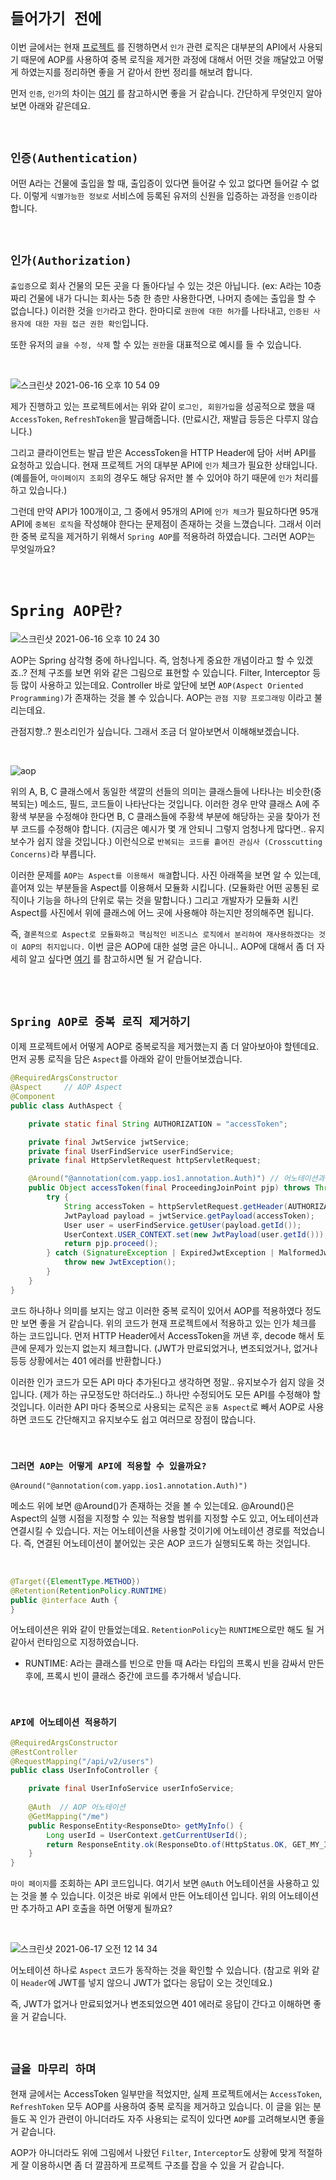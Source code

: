 # `들어가기 전에`

이번 글에서는 현재 [프로젝트](https://github.com/YAPP-18th/iOS1_Backend) 를 진행하면서 `인가` 관련 로직은 대부분의 API에서 사용되기 때문에 AOP를 사용하여 중복 로직을 제거한 과정에 대해서 어떤 것을 깨달았고 어떻게 하였는지를 정리하면 좋을 거 같아서 한번 정리를 해보려 합니다.

먼저 `인증`, `인가`의 차이는 [여기](https://www.youtube.com/watch?v=y0xMXlOAfss) 를 참고하시면 좋을 거 같습니다. 간단하게 무엇인지 알아보면 아래와 같은데요. 

<br>

## `인증(Authentication)`

어떤 A라는 건물에 출입을 할 때, 출입증이 있다면 들어갈 수 있고 없다면 들어갈 수 없다. 이렇게 `식별가능한 정보로` 서비스에 등록된 유저의 신원을 입증하는 과정을 `인증`이라 합니다.

<br>

## `인가(Authorization)`

`출입증`으로 회사 건물의 모든 곳을 다 돌아다닐 수 있는 것은 아닙니다. (ex: A라는 10층짜리 건물에 내가 다니는 회사는 5층 한 층만 사용한다면, 나머지 층에는 출입을 할 수 없습니다.)
이러한 것을 `인가`라고 한다. 한마디로 `권한에 대한 허가`를 나타내고, `인증된 사용자에 대한 자원 접근 권한 확인`입니다.

또한 유저의 `글을 수정, 삭제` 할 수 있는 `권한`을 대표적으로 예시를 들 수 있습니다. 

<br>

![스크린샷 2021-06-16 오후 10 54 09](https://user-images.githubusercontent.com/45676906/122231887-c6a5dc00-cef5-11eb-95d6-74e558684227.png)

제가 진행하고 있는 프로젝트에서는 위와 같이 `로그인, 회원가입`을 성공적으로 했을 때 `AccessToken`, `RefreshToken`을 발급해줍니다. (만료시간, 재발급 등등은 다루지 않습니다.) 

그리고 클라이언트는 발급 받은 AccessToken을 HTTP Header에 담아 서버 API를 요청하고 있습니다. 현재 프로젝트 거의 대부분 API에 `인가` 체크가 필요한 상태입니다. (예를들어, `마이페이지 조회`의 경우도 해당 유저만 볼 수 있어야 하기 때문에 `인가` 처리를 하고 있습니다.)

그런데 만약 API가 100개이고, 그 중에서 95개의 API에 `인가 체크`가 필요하다면 95개 API에 `중복된 로직`을 작성해야 한다는 문제점이 존재하는 것을 느꼈습니다. 그래서 이러한 중복 로직을 제거하기 위해서 `Spring AOP`를 적용하려 하였습니다. 
그러면 AOP는 무엇일까요? 


<br>

# `Spring AOP란?`

![스크린샷 2021-06-16 오후 10 24 30](https://user-images.githubusercontent.com/45676906/122227178-a1af6a00-cef1-11eb-8c22-23cbcb43bc03.png)

AOP는 Spring 삼각형 중에 하나입니다. 즉, 엄청나게 중요한 개념이라고 할 수 있겠죠..? 전체 구조를 보면 위와 같은 그림으로 표현할 수 있습니다. Filter, Interceptor 등등 많이 사용하고 있는데요. Controller 바로 앞단에 보면 `AOP(Aspect Oriented Programming)`가 존재하는 것을 볼 수 있습니다. AOP는 `관점 지향 프로그래밍` 이라고 불리는데요. 

관점지향..? 뭔소리인가 싶습니다. 그래서 조금 더 알아보면서 이해해보겠습니다. 

<br>

![aop](https://img1.daumcdn.net/thumb/R1280x0/?scode=mtistory2&fname=https%3A%2F%2Fblog.kakaocdn.net%2Fdn%2FbJOHOE%2FbtqF0QCJlCc%2F2sTwCFrVK71VUGTCK6Hkl0%2Fimg.png)

위의 A, B, C 클래스에서 동일한 색깔의 선들의 의미는 클래스들에 나타나는 비슷한(중복되는) 메소드, 필드, 코드들이 나타난다는 것입니다. 이러한 경우 만약 클래스 A에 주황색 부분을 수정해야 한다면 B, C 클래스들에 주황색 부분에 해당하는 곳을 찾아가 전부 코드를 수정해야 합니다. 
(지금은 예시가 몇 개 안되니 그렇지 엄청나게 많다면.. 유지보수가 쉽지 않을 것입니다.) 이런식으로 `반복되는 코드를 흩어진 관심사 (Crosscutting Concerns)`라 부릅니다.

이러한 문제를 `AOP는 Aspect를 이용해서 해결`합니다. 사진 아래쪽을 보면 알 수 있는데, 흩어져 있는 부분들을 Aspect를 이용해서 모듈화 시킵니다. (모듈화란 어떤 공통된 로직이나 기능을 하나의 단위로 묶는 것을 말합니다.) 그리고 개발자가 모듈화 시킨 Aspect를 사진에서 위에 클래스에 어느 곳에 사용해야 하는지만 정의해주면 됩니다.

즉, `결론적으로 Aspect로 모듈화하고 핵심적인 비즈니스 로직에서 분리하여 재사용하겠다는 것이 AOP의 취지입니다.` 이번 글은 AOP에 대한 설명 글은 아니니.. AOP에 대해서 좀 더 자세히 알고 싶다면 [여기](https://devlog-wjdrbs96.tistory.com/178?category=882236) 를 참고하시면 될 거 같습니다. 

<br> <br> 

## `Spring AOP로 중복 로직 제거하기`

이제 프로젝트에서 어떻게 AOP로 중복로직을 제거했는지 좀 더 알아보아야 할텐데요. 먼저 공통 로직을 담은 `Aspect`를 아래와 같이 만들어보겠습니다. 

```java
@RequiredArgsConstructor 
@Aspect     // AOP Aspect
@Component 
public class AuthAspect {

    private static final String AUTHORIZATION = "accessToken";

    private final JwtService jwtService;
    private final UserFindService userFindService;
    private final HttpServletRequest httpServletRequest;

    @Around("@annotation(com.yapp.ios1.annotation.Auth)") // 어노테이션과 Aspect 연결
    public Object accessToken(final ProceedingJoinPoint pjp) throws Throwable {
        try {
            String accessToken = httpServletRequest.getHeader(AUTHORIZATION); // HTTP Header 에서 AccessToken을 꺼냄
            JwtPayload payload = jwtService.getPayload(accessToken);          // Token 검증
            User user = userFindService.getUser(payload.getId());
            UserContext.USER_CONTEXT.set(new JwtPayload(user.getId()));
            return pjp.proceed();
        } catch (SignatureException | ExpiredJwtException | MalformedJwtException | UnsupportedJwtException | IllegalArgumentException e) {
            throw new JwtException();
        }
    }
}
```

코드 하나하나 의미를 보지는 않고 이러한 중복 로직이 있어서 AOP를 적용하였다 정도만 보면 좋을 거 같습니다. 위의 코드가 현재 프로젝트에서 적용하고 있는 인가 체크를 하는 코드입니다. 먼저 HTTP Header에서 AccessToken을 꺼낸 후, decode 해서 토큰에 문제가 있는지 없는지 체크합니다.
(JWT가 만료되었거나, 변조되었거나, 없거나 등등 상황에서는 401 에러를 반환합니다.)

이러한 인가 코드가 모든 API 마다 추가된다고 생각하면 정말.. 유지보수가 쉽지 않을 것입니다. (제가 하는 규모정도만 하더라도..) 하나만 수정되어도 모든 API를 수정해야 할 것입니다. 이러한 API 마다 중복으로 사용되는 로직은 
`공통 Aspect`로 빼서 AOP로 사용하면 코드도 간단해지고 유지보수도 쉽고 여러므로 장점이 많습니다. 

<br>

### `그러면 AOP는 어떻게 API에 적용할 수 있을까요?`

```
@Around("@annotation(com.yapp.ios1.annotation.Auth)")
```

메소드 위에 보면 @Around()가 존재하는 것을 볼 수 있는데요. @Around()은 Aspect의 실행 시점을 지정할 수 있는 적용할 범위를 지정할 수도 있고, 어노테이션과 연결시킬 수 있습니다. 저는 어노테이션을 사용할 것이기에 어노테이션 경로를 적었습니다. 
즉, 연결된 어노테이션이 붙어있는 곳은 AOP 코드가 실행되도록 하는 것입니다.

<br>

```java
@Target({ElementType.METHOD})
@Retention(RetentionPolicy.RUNTIME)
public @interface Auth {
}
```

어노테이션은 위와 같이 만들었는데요. `RetentionPolicy`는 `RUNTIME`으로만 해도 될 거 같아서 런타임으로 지정하였습니다. 

- RUNTIME: A라는 클래스를 빈으로 만들 때 A라는 타입의 프록시 빈을 감싸서 만든 후에, 프록시 빈이 클래스 중간에 코드를 추가해서 넣습니다.

<br>

### `API에 어노테이션 적용하기`

```java
@RequiredArgsConstructor
@RestController
@RequestMapping("/api/v2/users")
public class UserInfoController {

    private final UserInfoService userInfoService;
    
    @Auth  // AOP 어노테이션
    @GetMapping("/me")
    public ResponseEntity<ResponseDto> getMyInfo() {
        Long userId = UserContext.getCurrentUserId();
        return ResponseEntity.ok(ResponseDto.of(HttpStatus.OK, GET_MY_INFO, userInfoService.getUserInfo(userId)));
    }
}
```

`마이 페이지`를 조회하는 API 코드입니다. 여기서 보면 `@Auth` 어노테이션을 사용하고 있는 것을 볼 수 있습니다. 이것은 바로 위에서 만든 어노테이션 입니다.
위의 어노테이션만 추가하고 API 호출을 하면 어떻게 될까요?  

<br>

![스크린샷 2021-06-17 오전 12 14 34](https://user-images.githubusercontent.com/45676906/122245898-150ca800-cf01-11eb-8441-036ca886cb4c.png)

어노테이션 하나로 `Aspect` 코드가 동작하는 것을 확인할 수 있습니다. (참고로 위와 같이 `Header`에 JWT를 넣지 않으니 JWT가 없다는 응답이 오는 것인데요.)

즉, JWT가 없거나 만료되었거나 변조되었으면 401 에러로 응답이 간다고 이해하면 좋을 거 같습니다.

<br>

## `글을 마무리 하며`

현재 글에서는 AccessToken 일부만을 적었지만, 실제 프로젝트에서는 `AccessToken`,  `RefreshToken` 모두 AOP를 사용하여 중복 로직을 제거하고 있습니다. 이 글을 읽는 분들도 꼭 인가 관련이 아니더라도 자주 사용되는 로직이 있다면 `AOP`를 고려해보시면 좋을 거 같습니다.

AOP가 아니더라도 위에 그림에서 나왔던 `Filter`, `Interceptor`도 상황에 맞게 적절하게 잘 이용하시면 좀 더 깔끔하게 프로젝트 구조를 잡을 수 있을 거 같습니다.